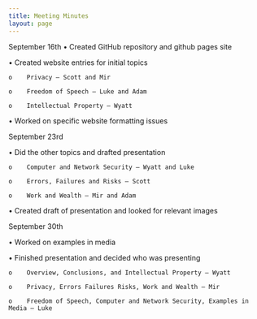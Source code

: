 ```yaml
---
title: Meeting Minutes
layout: page
---
```


September 16th • Created GitHub repository and github pages site

• Created website entries for initial topics

```
o    Privacy – Scott and Mir

o    Freedom of Speech – Luke and Adam

o    Intellectual Property – Wyatt
```

• Worked on specific website formatting issues

September 23rd

• Did the other topics and drafted presentation

```
o    Computer and Network Security – Wyatt and Luke

o    Errors, Failures and Risks – Scott

o    Work and Wealth – Mir and Adam
```

• Created draft of presentation and looked for relevant images

September 30th

• Worked on examples in media

• Finished presentation and decided who was presenting

```
o    Overview, Conclusions, and Intellectual Property – Wyatt

o    Privacy, Errors Failures Risks, Work and Wealth – Mir

o    Freedom of Speech, Computer and Network Security, Examples in Media – Luke
```

